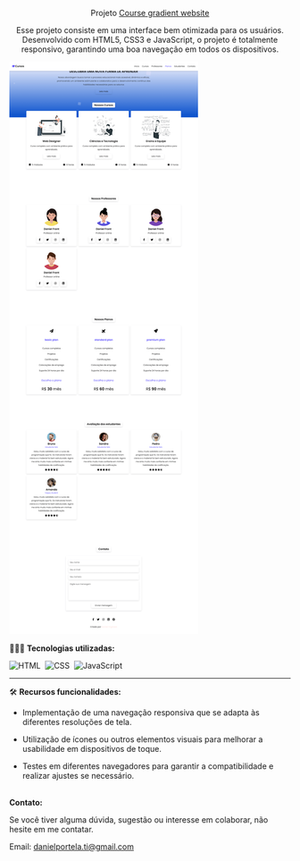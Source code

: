 <div align="center">

Projeto <a href="https://sitedegradecurso.netlify.app/">Course gradient website</a>

<p>Esse projeto consiste em uma interface bem otimizada para os usuários. 
  Desenvolvido com HTML5, CSS3 e JavaScript, o projeto é totalmente responsivo, garantindo uma boa navegação em todos os dispositivos.</p>
</div>

![alt text](preview.png)

👨🏼‍💻 <b>Tecnologias utilizadas:</b>

![HTML](https://img.shields.io/badge/-HTML-0D1117?style=for-the-badge&logo=html5&labelColor=0D1117)&nbsp;
![CSS](https://img.shields.io/badge/-CSS-0D1117?style=for-the-badge&logo=CSS3&logoColor=blue&labelColor=0D1117)&nbsp;
![JavaScript](https://img.shields.io/badge/-javascript-0D1117?style=for-the-badge&logo=javascript&logoColor=yellow&labelColor=0D1117)&nbsp;<hr>

🛠️ <b>Recursos funcionalidades:</b>

- Implementação de uma navegação responsiva que se adapta às diferentes resoluções de tela.

- Utilização de ícones ou outros elementos visuais para melhorar a usabilidade em dispositivos de toque.

- Testes em diferentes navegadores para garantir a compatibilidade e realizar ajustes se necessário.<br><br>

<b>Contato:</b>

Se você tiver alguma dúvida, sugestão ou interesse em colaborar, não hesite em me contatar.

Email: <a href="mailto:danielportela.ti@gmail.com"> danielportela.ti@gmail.com</a>
